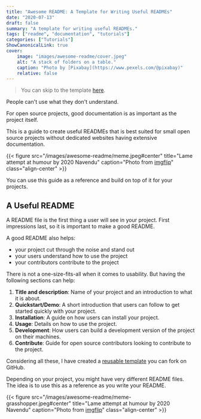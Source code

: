 ```yaml
---
title: "Awesome README: A Template for Writing Useful READMEs"
date: "2020-07-13"
draft: false
summary: "A template for writing useful READMEs."
tags: ["readme", "documentation", "tutorials"]
categories: ["Tutorials"]
ShowCanonicalLink: true
cover:
    image: "images/awesome-readme/cover.jpeg"
    alt: "A stack of folders on a table."
    caption: "Photo by [Pixabay](https://www.pexels.com/@pixabay)"
    relative: false
---
```


> You can skip to the template [here](https://github.com/pottekkat/awesome-readme).

People can't use what they don't understand.

For open source projects, good documentation is as important as the project itself.

This is a guide to create useful READMEs that is best suited for small open source projects without dedicated websites having extensive documentation.

{{< figure src="/images/awesome-readme/meme.jpeg#center" title="Lame attempt at humour by 2020 Navendu" caption="Photo from [imgflip](https://imgflip.com/memegenerator/Afraid-To-Ask-Andy)" class="align-center" >}}

You can use this guide as a reference and build on top of it for your projects.

## A Useful README

A README file is the first thing a user will see in your project. First impressions last, so it is important to make a good README.

A good README also helps:

- your project cut through the noise and stand out
- your users understand how to use the project
- your contributors contribute to the project

There is not a one-size-fits-all when it comes to usability. But having the following sections can help:

1. **Title and description**: Name of your project and an introduction to what it is about.
2. **Quickstart/Demo**: A short introduction that users can follow to get started quickly with your project.
3. **Installation**: A guide on how users can install your project.
4. **Usage**: Details on how to use the project.
5. **Development**: How users can build a development version of the project on their machines.
6. **Contribute**: Guide for open source contributors looking to contribute to the project.

Considering all these, I have created a [reusable template](https://github.com/pottekkat/awesome-readme) you can fork on GitHub.

Depending on your project, you might have very different README files. The idea is to use this as a reference as you write your README.

{{< figure src="/images/awesome-readme/meme-grasshopper.jpeg#center" title="Lame attempt at humour by 2020 Navendu" caption="Photo from [imgflip](https://imgflip.com/memegenerator/70594782/kung-fu-grasshopper)" class="align-center" >}}
